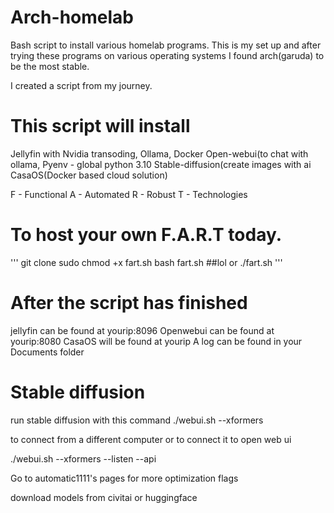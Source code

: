 # Arch-homelab
Bash script to install various homelab programs. This is my set up and after trying these programs on various operating systems I found arch(garuda) to be the most stable.

I created a script from my journey.

# This script will install 
Jellyfin with Nvidia transoding,
Ollama, 
Docker
Open-webui(to chat with ollama,
Pyenv - global python 3.10
Stable-diffusion(create images with ai
CasaOS(Docker based cloud solution)

F - Functional
A - Automated
R - Robust
T - Technologies

# To host your own F.A.R.T today.

'''
git clone
sudo chmod +x fart.sh
bash fart.sh ##lol
or
./fart.sh
'''


# After the script has finished 
jellyfin can be found at yourip:8096
Openwebui can be found at yourip:8080
CasaOS will be found at yourip
 A log can be found in your Documents folder

# Stable diffusion
run stable diffusion with this command 
./webui.sh --xformers

to connect from a different computer or to connect it to open web ui

./webui.sh --xformers --listen --api

Go to automatic1111's pages for more optimization flags

download models from civitai or huggingface
